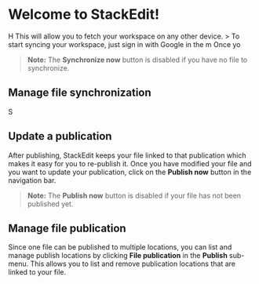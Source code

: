 
# Welcome to StackEdit!

H This will allow you to fetch your workspace on any other device.
	> To start syncing your workspace, just sign in with Google in the m
Once yo
> **Note:** The **Synchronize now** button is disabled if you have no file to synchronize.

## Manage file synchronization

S
## Update a publication

After publishing, StackEdit keeps your file linked to that publication which makes it easy for you to re-publish it. Once you have modified your file and you want to update your publication, click on the **Publish now** button in the navigation bar.

> **Note:** The **Publish now** button is disabled if your file has not been published yet.

## Manage file publication

Since one file can be published to multiple locations, you can list and manage publish locations by clicking **File publication** in the **Publish** sub-menu. This allows you to list and remove publication locations that are linked to your file.
<!--stackedit_data:
eyJoaXN0b3J5IjpbLTExNTI0NDg2NzQsLTEzMTMzODE3MzQsMz
U0NDI0ODE2LC05MjU3NzA3NTgsLTE1NjUwMDgwMjgsLTMwNTM0
NTIyOV19
-->